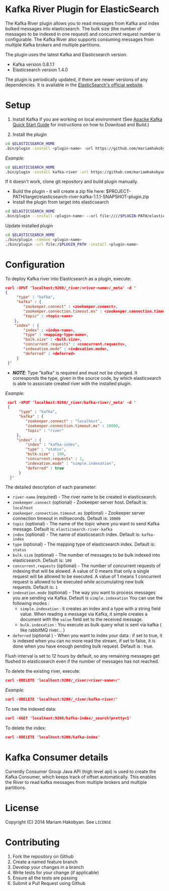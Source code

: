 Kafka River Plugin for ElasticSearch
=========

The Kafka River plugin allows you to read messages from Kafka and index bulked messages into elasticsearch.
The bulk size (the number of messages to be indexed in one request) and concurrent request number is configurable.
The Kafka River also supports consuming messages from multiple Kafka brokers and multiple partitions. 

The plugin uses the latest Kafka and Elasticsearch version.
 * Kafka version 0.8.1.1
 * Elasticsearch version 1.4.0

The plugin is periodically updated, if there are newer versions of any dependencies.
It is available in the [ElasticSearch's official website](http://www.elasticsearch.org/guide/en/elasticsearch/reference/current/modules-plugins.html).

Setup
==========

1. Install Kafka if you are working on local environment (See [Apacke Kafka Quick Start Guide](http://kafka.apache.org/07/quickstart.html)  for instructions on how to Download and Build.)

2. Install the plugin 

```sh
cd $ELASTICSEARCH_HOME
.bin/plugin -install <plugin-name> -url https://github.com/mariamhakobyan/elasticsearch-river-kafka/releases/download/v1.1.1/elasticsearch-river-kafka-1.1.1-plugin.zip
```
*Example:*
```sh
cd $ELASTICSEARCH_HOME
.bin/plugin -install kafka-river -url https://github.com/mariamhakobyan/elasticsearch-river-kafka/releases/download/v1.1.1/elasticsearch-river-kafka-1.1.1-plugin.zip
```

If it doesn't work, clone git repository and build plugin manually.
* Build the plugin - it will create a zip file here: $PROJECT-PATH/target/elasticsearch-river-kafka-1.1.1-SNAPSHOT-plugin.zip
* Install the plugin from target into elasticsearch
 
```sh
cd $ELASTICSEARCH_HOME
.bin/plugin --install <plugin-name> --url file:////$PLUGIN-PATH/elasticsearch-river-kafka-1.1.1-SNAPSHOT-plugin.zip
```

Update installed plugin

```sh
cd $ELASTICSEARCH_HOME
./bin/plugin -remove <plugin-name>
./bin/plugin -url file:/$PLUGIN_PATH -install <plugin-name>
```

Configuration
=========

To deploy Kafka river into Elasticsearch as a plugin, execute:

```json
curl -XPUT 'localhost:9200/_river/<river-name>/_meta' -d '
{
     "type" : "kafka",
     "kafka" : {
        "zookeeper.connect" : <zookeeper.connect>, 
        "zookeeper.connection.timeout.ms" : <zookeeper.connection.timeout.ms>,
        "topic" : <topic-name>
    },
    "index" : {
        "index" : <index-name>,
        "type" : <mapping-type-name>,
        "bulk.size" : <bulk.size>,
        "concurrent.requests" : <concurrent.requests>,
        "indexation.mode" : <indexation.mode>,
        "deferred" : <deferred>
     }
 }'
```
 * ***NOTE***: Type "kafka" is required and must not be changed. It corresponds the type, given in the source code, by which elasticsearch is able to associate created river with the installed plugin.
 
 *Example:*

```json
 curl -XPUT 'localhost:9200/_river/kafka-river/_meta' -d '
 {
      "type" : "kafka",
      "kafka" : {
         "zookeeper.connect" : "localhost", 
         "zookeeper.connection.timeout.ms" : 10000,
         "topic" : "river"         
     },
     "index" : {
         "index" : "kafka-index",
         "type" : "status",
         "bulk.size" : 100,
         "concurrent.requests" : 1,
         "indexation.mode" : "simple.indexation",
         "deferred" : true
      }
  }'
```
 
The detailed description of each parameter:
 
* `river-name` (required) - The river name to be created in elasticsearch.
* `zookeeper.connect` (optional) - Zookeeper server host. Default is: `localhost`
* `zookeeper.connection.timeout.ms` (optional) - Zookeeper server connection timeout in milliseconds. Default is: `10000`
* `topic` (optional) - The name of the topic where you want to send Kafka message. Default is: `elasticsearch-river-kafka`
* `index` (optional) - The name of elasticsearch index. Default is: `kafka-index`
* `type` (optional) - The mapping type of elasticsearch index. Default is: `status`
* `bulk.size` (optional) - The number of messages to be bulk indexed into elasticsearch. Default is: `100`
* `concurrent.requests` (optional) - The number of concurrent requests of indexing that will be alowed. A value of 0 means that only a single request will be allowed to be executed. A value of 1 means 1 concurrent request is allowed to be executed while accumulating new bulk requests. Default is: `1`
* `indexation.mode` (optional) - The way you want to process messages you are sending via Kafka. Default is `simple.indexation` You can use the following modes :
   - `simple.indexation` : it creates an index and a type with a string field value. When reading a message via Kafka, it simple creates a document with the `value` field set to the received message.
   - `bulk.indexation` : You execute as bulk query what is sent via kafka ( like rabbitMQ river... )
* `deferred` (optional ) - When you want to index your data : if set to true, it is indexed when you can no more read the stream, if set to false, it is done when you have enough pending bulk request. Default is : true.


Flush interval is set to 12 hours by default, so any remaining messages get flushed to elasticsearch even if the number of messages has not reached. 


To delete the existing river, execute:
 
```json
curl -XDELETE 'localhost:9200/_river/<river-name>/'
``` 

*Example:*
```json
curl -XDELETE 'localhost:9200/_river/kafka-river/'
``` 


To see the indexed data:

```json
curl -XGET 'localhost:9200/kafka-index/_search?pretty=1'
```

To delete the index:
```json
curl -XDELETE 'localhost:9200/kafka-index'
```

Kafka Consumer details
=========

Currently Consumer Group Java API (high level api) is used to create the Kafka Consumer, which keeps track of offset automatically. This enables the River to read kafka messages from multiple brokers and multiple partitions.


License
=========
Copyright (C) 2014 Mariam Hakobyan. See `LICENSE`


Contributing
============
1. Fork the repository on Github
2. Create a named feature branch
3. Develop your changes in a branch
4. Write tests for your change (if applicable)
5. Ensure all the tests are passing
6. Submit a Pull Request using Github


